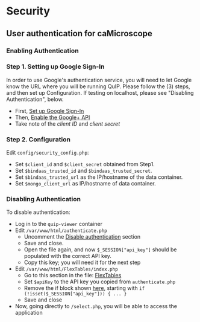 # Security
## User authentication for caMicroscope 

### Enabling Authentication

### Step 1. Setting up Google Sign-In

In order to use Google's authentication service, you will need to let Google know the URL where you will be running QuIP.  Please follow the (3) steps, and then set up Configuration.  If testing on localhost, please see "Disabling Authentication", below.

* First, [Set up Google Sign-In](https://developers.google.com/+/web/signin/#set_up_google_sign-in_for_google)
* Then, [Enable the Google+ API](https://developers.google.com/+/web/signin/#enable_the_google_api)
* Take note of the *client ID* and *client secret*

### Step 2. Configuration

Edit `config/security_config.php`:

* Set `$client_id` and `$client_secret` obtained from Step1.
* Set `$bindaas_trusted_id` and `$bindaas_trusted_secret`.
* Set `$bindaas_trusted_url` as the IP/hostname of the data container.
* Set `$mongo_client_url` as IP/hostname of data container.  


### Disabling Authentication

To disable authentication:

* Log in to the `quip-viewer` container
* Edit `/var/www/html/authenticate.php`
	* Uncomment the [Disable authentication](https://github.com/camicroscope/Security/blob/release/authenticate.php#L6-L10) section
	* Save and close.
	* Open the file again, and now `$_SESSION["api_key"]` should be populated with the correct API key.
	* Copy this key; you will need it for the next step
* Edit `/var/www/html/FlexTables/index.php`
	* Go to this section in the file: [FlexTables](https://github.com/camicroscope/ViewerDockerContainer/blob/release/html/FlexTables/index.php#L227)
	* Set `$apiKey` to the API key you copied from `authenticate.php`
	* Remove the if block shown [here](https://github.com/camicroscope/ViewerDockerContainer/blob/release/html/FlexTables/index.php#L57-L62), starting with `if (!isset($_SESSION["api_key"])) { ... }`
	* Save and close
* Now, going directly to `/select.php`, you will be able to access the application
